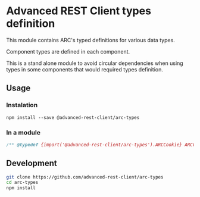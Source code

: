 # Advanced REST Client types definition

This module contains ARC's typed definitions for various data types.

Component types are defined in each component.

This is a stand alone module to avoid circular dependencies when using types in some components that would required types definition.

## Usage

### Instalation

```
npm install --save @advanced-rest-client/arc-types
```

### In a module

```javascript
/** @typedef {import('@advanced-rest-client/arc-types').ARCCookie} ARCCookie */
```

## Development

```sh
git clone https://github.com/advanced-rest-client/arc-types
cd arc-types
npm install
```
